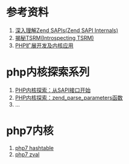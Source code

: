 参考资料
===

1. [深入理解Zend SAPIs(Zend SAPI Internals)](http://www.laruence.com/2008/08/12/180.html "悬停显示")
2. [揭秘TSRM(Introspecting TSRM)](http://www.laruence.com/2008/08/03/201.html)
3. [PHP扩展开发及内核应用](http://www.cunmou.com/phpbook/preface.md)


# php内核探索系列
1. [PHP内核探索：从SAPI接口开始](http://www.nowamagic.net/librarys/veda/detail/1580)
2. [PHP内核探索：zend_parse_parameters函数](http://www.nowamagic.net/librarys/veda/detail/1467)
3. ...

# php7内核
1. [php7 hashtable](https://juejin.im/entry/58f87f1c44d9040069ca999c)
2. [php7 zval](https://github.com/laruence/php7-internal)
